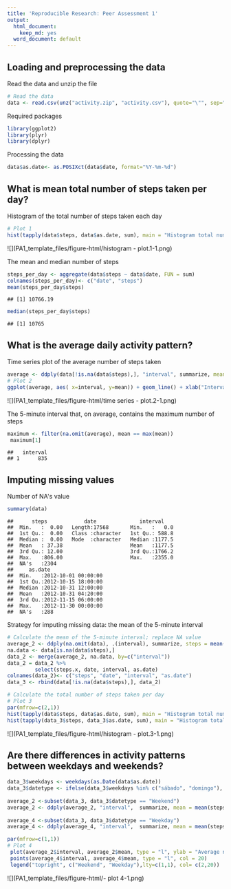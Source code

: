```yaml
---
title: 'Reproducible Research: Peer Assessment 1'
output:
  html_document:
    keep_md: yes
  word_document: default
---
```


## Loading and preprocessing the data
Read the data and unzip the file


```r
# Read the data
data <- read.csv(unz("activity.zip", "activity.csv"), quote="\"", sep=",")
```

Required packages


```r
library(ggplot2)
library(plyr)
library(dplyr)
```

Processing the data


```r
data$as.date<- as.POSIXct(data$date, format="%Y-%m-%d")
```

## What is mean total number of steps taken per day?
Histogram of the total number of steps taken each day


```r
# Plot 1
hist(tapply(data$steps, data$as.date, sum), main = "Histogram total number of steps taken each day", xlab = "Steps")
```

![](PA1_template_files/figure-html/histogram - plot.1-1.png)<!-- -->

The mean and median number of steps


```r
steps_per_day <- aggregate(data$steps ~ data$date, FUN = sum)
colnames(steps_per_day)<- c("date", "steps")
mean(steps_per_day$steps)
```

```
## [1] 10766.19
```

```r
median(steps_per_day$steps)
```

```
## [1] 10765
```
## What is the average daily activity pattern?
Time series plot of the average number of steps taken


```r
average <- ddply(data[!is.na(data$steps),], "interval", summarize, mean = mean(steps))
# Plot 2
ggplot(average, aes( x=interval, y=mean)) + geom_line() + xlab("Interval") + ylab("Average number of steps") + ggtitle("Average daily activity pattern")
```

![](PA1_template_files/figure-html/time series - plot.2-1.png)<!-- -->

The 5-minute interval that, on average, contains the maximum number of steps


```r
maximum <- filter(na.omit(average), mean == max(mean))
 maximum[1]
```

```
##   interval
## 1      835
```

## Imputing missing values
Number of NA's value


```r
summary(data)
```

```
##      steps            date              interval     
##  Min.   :  0.00   Length:17568       Min.   :   0.0  
##  1st Qu.:  0.00   Class :character   1st Qu.: 588.8  
##  Median :  0.00   Mode  :character   Median :1177.5  
##  Mean   : 37.38                      Mean   :1177.5  
##  3rd Qu.: 12.00                      3rd Qu.:1766.2  
##  Max.   :806.00                      Max.   :2355.0  
##  NA's   :2304                                        
##     as.date                   
##  Min.   :2012-10-01 00:00:00  
##  1st Qu.:2012-10-15 18:00:00  
##  Median :2012-10-31 12:00:00  
##  Mean   :2012-10-31 04:20:00  
##  3rd Qu.:2012-11-15 06:00:00  
##  Max.   :2012-11-30 00:00:00  
##  NA's   :288
```

Strategy for imputing missing data: the mean of the 5-minute interval


```r
# Calculate the mean of the 5-minute interval; replace NA value
average_2 <- ddply(na.omit(data), .(interval), summarize, steps = mean(steps))
na.data <- data[is.na(data$steps),]
data_2 <- merge(average_2, na.data, by=c("interval"))
data_2 = data_2 %>%
         select(steps.x, date, interval, as.date)
colnames(data_2)<- c("steps", "date", "interval", "as.date")
data_3 <- rbind(data[!is.na(data$steps),], data_2)
```


```r
# Calculate the total number of steps taken per day
# Plot 3
par(mfrow=c(2,1))
hist(tapply(data$steps, data$as.date, sum), main = "Histogram total number of steps taken ", xlab = "Steps", ylim = c(0,50))
hist(tapply(data_3$steps, data_3$as.date, sum), main = "Histogram total number of steps taken- Imputed", xlab = "Steps", ylim = c(0,50), col = "blue")
```

![](PA1_template_files/figure-html/histogram - plot.3-1.png)<!-- -->

## Are there differences in activity patterns between weekdays and weekends?


```r
data_3$weekdays <- weekdays(as.Date(data$as.date))
data_3$datetype <- ifelse(data_3$weekdays %in% c("sábado", "domingo"), "Weekend", "Weekday")
 
average_2 <-subset(data_3, data_3$datetype == "Weekend")
average_2 <- ddply(average_2, "interval",  summarize, mean = mean(steps))
 
average_4 <-subset(data_3, data_3$datetype == "Weekday")
average_4 <- ddply(average_4, "interval",  summarize, mean = mean(steps))
```


```r
par(mfrow=c(1,1))
# Plot 4
 plot(average_2$interval, average_2$mean, type = "l", ylab = "Average number of steps", xlab = "Interval", main = "Average daily activity pattern" , col = 2)
 points(average_4$interval, average_4$mean, type = "l", col = 20)
 legend("topright", c("Weekend", "Weekday"),lty=c(1,1), col= c(2,20))
```

![](PA1_template_files/figure-html/- plot 4-1.png)<!-- -->

